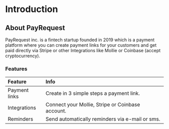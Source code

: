 # Introduction

## About PayRequest

PayRequest inc. is a fintech startup founded in 2019 which is a payment platform where you can create payment links for your customers and get paid directly via Stripe or other Integrations like Mollie or Coinbase \(accept cryptocurrency\).

### Features

| Feature | Info |
| :--- | :--- |
| Payment links | Create in 3 simple steps a payment link. |
| Integrations | Connect your Mollie, Stripe or Coinbase account. |
| Reminders | Send automatically reminders via e-mail or sms.  |

